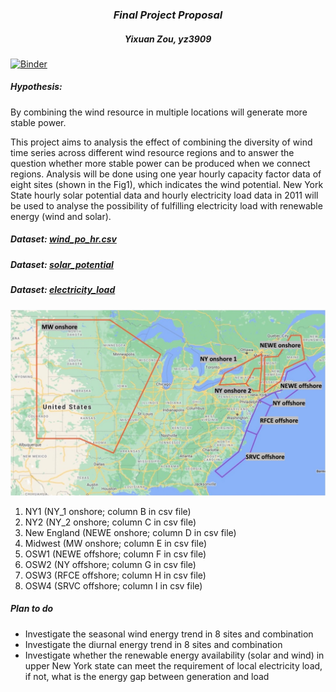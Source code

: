 ### <center>*Final Project Proposal*</center>
##### <center>***Yixuan Zou, yz3909***</center>
[![Binder](https://mybinder.org/badge.svg)](https://hub-binder.mybinder.ovh/user/pangeo-data-pangeo-docker-images-3ylx2zbe/git-pull?repo=https%3A%2F%2Fgithub.com%2FYixuan-Zou%2Ffinalproject&urlpath=tree%2Ffinalproject%2Ffinalproject.ipynb&branch=main)
##### Hypothesis: 
By combining the wind resource in multiple locations will generate more stable power.

This project aims to analysis the effect of combining the diversity of wind time series across different wind resource regions and to answer the question whether more stable power can be produced when we connect regions. Analysis will be done using one year hourly capacity factor data of eight sites (shown in the Fig1), which indicates the wind potential. New York State hourly solar potential data and hourly electricity load data in 2011 will be used to analyse the possibility of fulfilling electricity load with renewable energy (wind and solar).

##### Dataset: [wind_po_hr.csv ](https://zenodo.org/record/5739406#.YabNWNCZPZs)

##### Dataset: [solar_potential ](https://zenodo.org/record/5750726#.YalDatCZPZs)

##### Dataset: [electricity_load](https://zenodo.org/record/5750734#.YalDsdCZPZs)
![wind_image](windresource.jpg)

<ol>
<li> NY1 (NY_1 onshore; column B in csv file)</li>
<li> NY2 (NY_2 onshore; column C in csv file)</li>
<li> New England (NEWE onshore; column D in csv file)</li>
<li> Midwest (MW onshore; column E in csv file)</li>
<li> OSW1 (NEWE offshore; column F in csv file)</li>
<li> OSW2 (NY offshore; column G in csv file)</li>
<li> OSW3 (RFCE offshore; column H in csv file)</li>
<li> OSW4 (SRVC offshore; column I in csv file)</li>
</ol>

##### Plan to do
- Investigate the seasonal wind energy trend in 8 sites and combination 
- Investigate the diurnal energy trend in 8 sites and combination
- Investigate whether the renewable energy availability (solar and wind) in upper New York state can meet the requirement of local electricity load, if not, what is the energy gap between generation and load